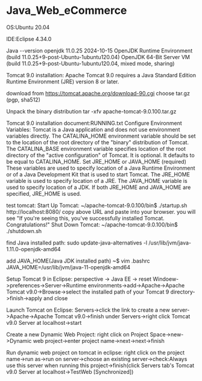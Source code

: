 # Java_Web_eCommerce

OS:Ubuntu 20.04

IDE:Eclipse 4.34.0

Java --version 
  openjdk 11.0.25 2024-10-15
  OpenJDK Runtime Environment (build 11.0.25+9-post-Ubuntu-1ubuntu120.04)
  OpenJDK 64-Bit Server VM (build 11.0.25+9-post-Ubuntu-1ubuntu120.04, mixed mode, sharing)


Tomcat 9.0 installation: 
Apache Tomcat 9.0 requires a Java Standard Edition Runtime
Environment (JRE) version 8 or later.

download from https://tomcat.apache.org/download-90.cgi
choose tar.gz (pgp, sha512)

Unpack the binary distribution
  tar -xfv apache-tomcat-9.0.100.tar.gz
  
Tomcat 9.0 installation document:RUNNING.txt
Configure Environment Variables:
Tomcat is a Java application and does not use environment variables directly.
The CATALINA_HOME environment variable should be set to the location of the
root directory of the "binary" distribution of Tomcat.
The CATALINA_BASE environment variable specifies location of the root
directory of the "active configuration" of Tomcat. It is optional. It
defaults to be equal to CATALINA_HOME.
Set JRE_HOME or JAVA_HOME (required)
These variables are used to specify location of a Java Runtime
Environment or of a Java Development Kit that is used to start Tomcat.
The JRE_HOME variable is used to specify location of a JRE. The JAVA_HOME
variable is used to specify location of a JDK.
If both JRE_HOME and JAVA_HOME are specified, JRE_HOME is used.

test tomcat:
Start Up Tomcat:
~/apache-tomcat-9.0.100/bin$ ./startup.sh
http://localhost:8080/ 
copy above URL and paste into your browser. you will see 
"If you're seeing this, you've successfully installed Tomcat. Congratulations!"
Shut Down Tomcat:
~/apache-tomcat-9.0.100/bin$ ./shutdown.sh

find Java installed path:
sudo update-java-alternatives -l
/usr/lib/jvm/java-1.11.0-openjdk-amd64

add JAVA_HOME(Java JDK installed path)
~$ vim .bashrc
JAVA_HOME=/usr/lib/jvm/java-11-openjdk-amd64

Setup Tomcat 9 in Eclipse:
perspective -> Java EE -> reset
Windoew->preferences->Server->Runtime environments->add->Apache->Apache Tomcat v9.0->Browse->select the installed path of your Tomcat 9 directory->finish->apply and close

Launch Tomcat on Eclipse:
Servers->click the link to create a new server->Apache->Apache Tomcat v9.0->finish
under Servers->right click Tomcat v9.0 Server at localhost->start

Create a new Dynamic Web Project:
right click on Project Space->new->Dynamic web project->enter project name->next->next->finish

Run dynamic web project on tomcat in eclipse:
right click on the project name->run as->run on server->choose an existing server->check:Always use this server when running this project->finish(click Servers tab's Tomcat v9.0 Server at localhost->TestWeb [Synchronized])





